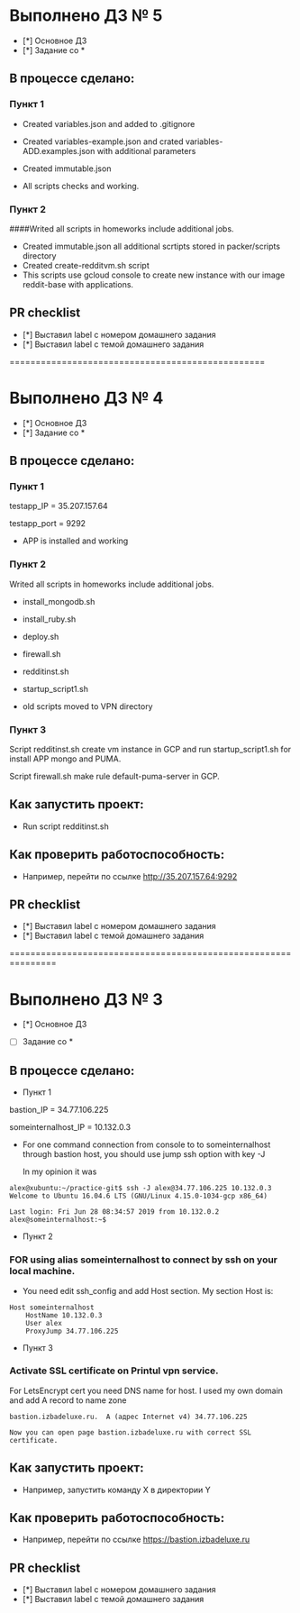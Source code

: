 # Выполнено ДЗ № 5

 - [*] Основное ДЗ
 - [*] Задание со *

## В процессе сделано:
 ### Пункт 1

- Created variables.json and added to .gitignore
- Created variables-example.json and crated variables-ADD.examples.json with additional parameters
- Created immutable.json

 - All scripts checks and working.


 ### Пункт 2  

 ####Writed all scripts in homeworks include additional jobs.

- Created immutable.json all additional scrtipts stored in packer/scripts directory
- Created create-redditvm.sh script
- This scripts use gcloud console to create new instance with our image reddit-base with applications.

## PR checklist
 - [*] Выставил label с номером домашнего задания
 - [*] Выставил label с темой домашнего задания

=================================================

# Выполнено ДЗ № 4

 - [*] Основное ДЗ
 - [*] Задание со *

## В процессе сделано:
 ### Пункт 1

 testapp_IP = 35.207.157.64

 testapp_port = 9292

 - APP is installed and working


 ### Пункт 2

 Writed all scripts in homeworks include additional jobs.

 - install_mongodb.sh

 - install_ruby.sh

 - deploy.sh

 - firewall.sh

 - redditinst.sh

 - startup_script1.sh

 - old scripts moved to VPN directory

### Пункт 3

 Script redditinst.sh create vm instance in GCP and run startup_script1.sh for install APP mongo and PUMA.

Script firewall.sh make rule default-puma-server
 in GCP.

## Как запустить проект:

 - Run script redditinst.sh

## Как проверить работоспособность:
 - Например, перейти по ссылке http://35.207.157.64:9292


## PR checklist
 - [*] Выставил label с номером домашнего задания
 - [*] Выставил label с темой домашнего задания

===============================================================

# Выполнено ДЗ № 3

 - [*] Основное ДЗ
 - [ ] Задание со *

## В процессе сделано:
 - Пункт 1

 bastion_IP = 34.77.106.225

 someinternalhost_IP = 10.132.0.3

 - For one command connection from console to to someinternalhost through bastion host, you should use jump ssh option with key -J

     In my opinion it was

 ~~~
 alex@xubuntu:~/practice-git$ ssh -J alex@34.77.106.225 10.132.0.3
 Welcome to Ubuntu 16.04.6 LTS (GNU/Linux 4.15.0-1034-gcp x86_64)

 Last login: Fri Jun 28 08:34:57 2019 from 10.132.0.2
 alex@someinternalhost:~$
 ~~~

 - Пункт 2

 ### FOR using alias someinternalhost to connect by ssh on your local machine.

 - You need edit ssh_config and add Host section. My section Host is:

 ~~~
 Host someinternalhost
     HostName 10.132.0.3
     User alex
     ProxyJump 34.77.106.225
 ~~~
 -  Пункт 3

 ### Activate SSL certificate on Printul vpn service.

 For LetsEncrypt cert you need DNS name for host. I used my own domain and add A record to name zone

 ~~~
 bastion.izbadeluxe.ru.  A (адрес Internet v4) 34.77.106.225

 Now you can open page bastion.izbadeluxe.ru with correct SSL certificate.
 ~~~
## Как запустить проект:
 - Например, запустить команду X в директории Y

## Как проверить работоспособность:
 - Например, перейти по ссылке https://bastion.izbadeluxe.ru


## PR checklist
 - [*] Выставил label с номером домашнего задания
 - [*] Выставил label с темой домашнего задания
